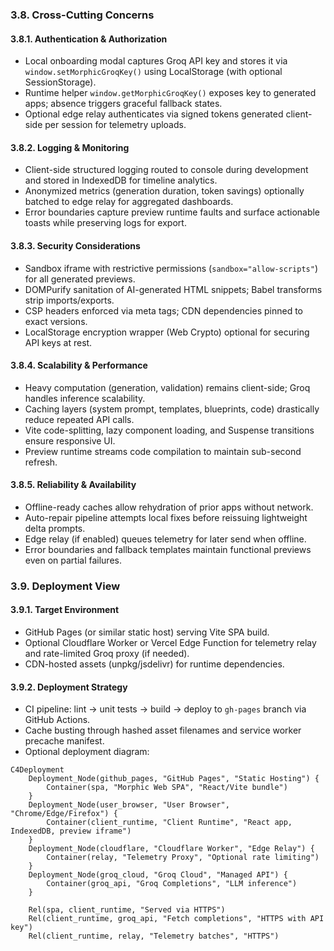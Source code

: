 <!-- anchor: cross-cutting-concerns -->
### 3.8. Cross-Cutting Concerns

<!-- anchor: authentication-authorization -->
#### 3.8.1. Authentication & Authorization
- Local onboarding modal captures Groq API key and stores it via `window.setMorphicGroqKey()` using LocalStorage (with optional SessionStorage).
- Runtime helper `window.getMorphicGroqKey()` exposes key to generated apps; absence triggers graceful fallback states.
- Optional edge relay authenticates via signed tokens generated client-side per session for telemetry uploads.

<!-- anchor: logging-monitoring -->
#### 3.8.2. Logging & Monitoring
- Client-side structured logging routed to console during development and stored in IndexedDB for timeline analytics.
- Anonymized metrics (generation duration, token savings) optionally batched to edge relay for aggregated dashboards.
- Error boundaries capture preview runtime faults and surface actionable toasts while preserving logs for export.

<!-- anchor: security-considerations -->
#### 3.8.3. Security Considerations
- Sandbox iframe with restrictive permissions (`sandbox="allow-scripts"`) for all generated previews.
- DOMPurify sanitation of AI-generated HTML snippets; Babel transforms strip imports/exports.
- CSP headers enforced via meta tags; CDN dependencies pinned to exact versions.
- LocalStorage encryption wrapper (Web Crypto) optional for securing API keys at rest.

<!-- anchor: scalability-performance -->
#### 3.8.4. Scalability & Performance
- Heavy computation (generation, validation) remains client-side; Groq handles inference scalability.
- Caching layers (system prompt, templates, blueprints, code) drastically reduce repeated API calls.
- Vite code-splitting, lazy component loading, and Suspense transitions ensure responsive UI.
- Preview runtime streams code compilation to maintain sub-second refresh.

<!-- anchor: reliability-availability -->
#### 3.8.5. Reliability & Availability
- Offline-ready caches allow rehydration of prior apps without network.
- Auto-repair pipeline attempts local fixes before reissuing lightweight delta prompts.
- Edge relay (if enabled) queues telemetry for later send when offline.
- Error boundaries and fallback templates maintain functional previews even on partial failures.

<!-- anchor: deployment-view -->
### 3.9. Deployment View

<!-- anchor: target-environment -->
#### 3.9.1. Target Environment
- GitHub Pages (or similar static host) serving Vite SPA build.
- Optional Cloudflare Worker or Vercel Edge Function for telemetry relay and rate-limited Groq proxy (if needed).
- CDN-hosted assets (unpkg/jsdelivr) for runtime dependencies.

<!-- anchor: deployment-strategy -->
#### 3.9.2. Deployment Strategy
- CI pipeline: lint → unit tests → build → deploy to `gh-pages` branch via GitHub Actions.
- Cache busting through hashed asset filenames and service worker precache manifest.
- Optional deployment diagram:

~~~mermaid
C4Deployment
    Deployment_Node(github_pages, "GitHub Pages", "Static Hosting") {
        Container(spa, "Morphic Web SPA", "React/Vite bundle")
    }
    Deployment_Node(user_browser, "User Browser", "Chrome/Edge/Firefox") {
        Container(client_runtime, "Client Runtime", "React app, IndexedDB, preview iframe")
    }
    Deployment_Node(cloudflare, "Cloudflare Worker", "Edge Relay") {
        Container(relay, "Telemetry Proxy", "Optional rate limiting")
    }
    Deployment_Node(groq_cloud, "Groq Cloud", "Managed API") {
        Container(groq_api, "Groq Completions", "LLM inference")
    }

    Rel(spa, client_runtime, "Served via HTTPS")
    Rel(client_runtime, groq_api, "Fetch completions", "HTTPS with API key")
    Rel(client_runtime, relay, "Telemetry batches", "HTTPS")
~~~
